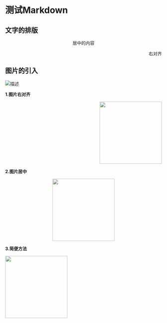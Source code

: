 # 测试Markdown

## 文字的排版

<center> 居中的内容 </center>

<p align="right"> 右对齐</p>

## 图片的引入

![描述](https://www.nasa.gov/sites/default/files/styles/full_width_feature/public/thumbnails/image/52521339794_b792579525_o.jpg)


**1.图片右对齐**
<div align=right> <img width=200 src="https://www.nasa.gov/sites/default/files/styles/full_width_feature/public/thumbnails/image/52521339794_b792579525_o.jpg"> </div>


**2.图片居中**
<div align=center> <img width=200 src="https://www.nasa.gov/sites/default/files/styles/full_width_feature/public/thumbnails/image/52521339794_b792579525_o.jpg"> </div>

**3.简便方法**

<div> <img width=200 src="https://www.nasa.gov/sites/default/files/styles/full_width_feature/public/thumbnails/image/52521339794_b792579525_o.jpg"#pic_left> </div>



<!-- <center>
<img src="ttps://www.nasa.gov/sites/default/files/styles/full_width_feature/public/thumbnails/image/52521339794_b792579525_o.jpg">
</center> -->